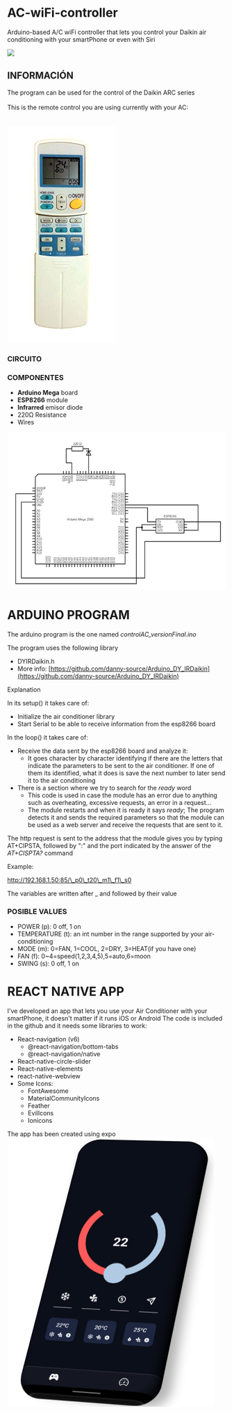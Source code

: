 # AC-wiFi-controller
Arduino-based A/C wiFi controller that lets you control your Daikin air conditioning with your smartPhone or even with Siri

![](RackMultipart20220828-1-i3hsg7_html_cb3793dc7e284566.png)

## INFORMACIÓN
The program can be used for the control of the Daikin ARC series
<br />
<br />
This is the remote control you are using currently with your AC:<br /><br /><br />
![Remote control image](assets/images/RemoteControlARC.jpg)
### CIRCUITO

### COMPONENTES

- **Arduino Mega** board
- **ESP8266** module
- **Infrarred** emisor diode
- 220Ω Resistance
- Wires

![Arduino circuit](assets/images/Arduino_circuit.png)

# ARDUINO PROGRAM

The arduino program is the one named _controlAC_versionFinal.ino_

The program uses the following library
-	DYIRDaikin.h 
- More info: [https://github.com/danny-source/Arduino_DY_IRDaikin](https://github.com/danny-source/Arduino_DY_IRDaikin)

Explanation

In its setup() it takes care of:

- Initialize the air conditioner library
- Start Serial to be able to receive information from the esp8266 board

In the loop() it takes care of:

- Receive the data sent by the esp8266 board and analyze it:
  - It goes character by character identifying if there are the letters that indicate the parameters to be sent to the air conditioner. If one of them its identified, what it does is save the next number to later send it to the air conditioning
- There is a section where we try to search for the _ready_ word
  - This code is used in case the module has an error due to anything such as overheating, excessive requests, an error in a request...
  - The module restarts and when it is ready it says _ready_; The program detects it and sends the required parameters so that the module can be used as a web server and receive the requests that are sent to it.

The http request is sent to the address that the module gives you by typing AT+CIPSTA, followed by ":" and the port indicated by the answer of the _AT+CISPTA?_ command

Example:

http://192.168.1.50:85/\_p0\_t20\_m1\_f1\_s0

The variables are written after _ and followed by their value

### POSIBLE VALUES

- POWER (p): 0 off, 1 on
- TEMPERATURE (t): an int number in the range supported by your air-conditioning
- MODE (m): 0=FAN, 1=COOL, 2=DRY, 3=HEAT(if you have one)
- FAN (f): 0~4=speed(1,2,3,4,5),5=auto,6=moon
- SWING (s): 0 off, 1 on



# REACT NATIVE APP

I've developed an app that lets you use your Air Conditioner with your smartPhone, it doesn't matter if it runs iOS or Android
The code is included in the github and it needs some libraries to work:

- React-navigation (v6)
  - @react-navigation/bottom-tabs
  - @react-navigation/native
- React-native-circle-slider
- React-native-elements
- react-native-webview
- Some Icons:
  - FontAwesome
  - MaterialCommunityIcons
  - Feather
  - EvilIcons
  - Ionicons

The app has been created using expo
![App image](assets/images/App_image.png)
